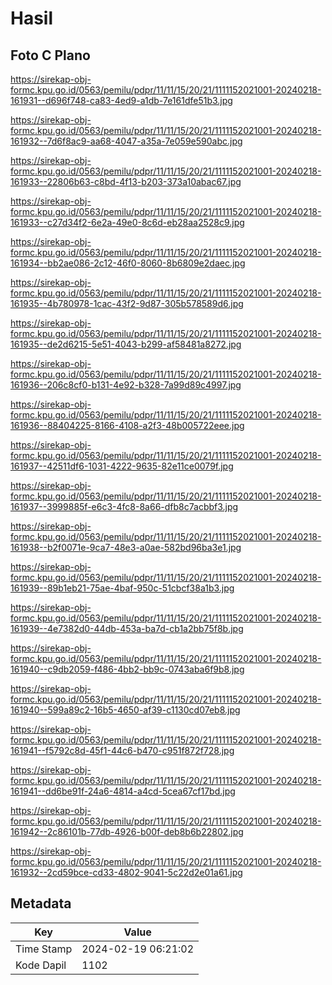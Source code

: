 # Hasil

## Foto C Plano

https://sirekap-obj-formc.kpu.go.id/0563/pemilu/pdpr/11/11/15/20/21/1111152021001-20240218-161931--d696f748-ca83-4ed9-a1db-7e161dfe51b3.jpg

https://sirekap-obj-formc.kpu.go.id/0563/pemilu/pdpr/11/11/15/20/21/1111152021001-20240218-161932--7d6f8ac9-aa68-4047-a35a-7e059e590abc.jpg

https://sirekap-obj-formc.kpu.go.id/0563/pemilu/pdpr/11/11/15/20/21/1111152021001-20240218-161933--22806b63-c8bd-4f13-b203-373a10abac67.jpg

https://sirekap-obj-formc.kpu.go.id/0563/pemilu/pdpr/11/11/15/20/21/1111152021001-20240218-161933--c27d34f2-6e2a-49e0-8c6d-eb28aa2528c9.jpg

https://sirekap-obj-formc.kpu.go.id/0563/pemilu/pdpr/11/11/15/20/21/1111152021001-20240218-161934--bb2ae086-2c12-46f0-8060-8b6809e2daec.jpg

https://sirekap-obj-formc.kpu.go.id/0563/pemilu/pdpr/11/11/15/20/21/1111152021001-20240218-161935--4b780978-1cac-43f2-9d87-305b578589d6.jpg

https://sirekap-obj-formc.kpu.go.id/0563/pemilu/pdpr/11/11/15/20/21/1111152021001-20240218-161935--de2d6215-5e51-4043-b299-af58481a8272.jpg

https://sirekap-obj-formc.kpu.go.id/0563/pemilu/pdpr/11/11/15/20/21/1111152021001-20240218-161936--206c8cf0-b131-4e92-b328-7a99d89c4997.jpg

https://sirekap-obj-formc.kpu.go.id/0563/pemilu/pdpr/11/11/15/20/21/1111152021001-20240218-161936--88404225-8166-4108-a2f3-48b005722eee.jpg

https://sirekap-obj-formc.kpu.go.id/0563/pemilu/pdpr/11/11/15/20/21/1111152021001-20240218-161937--42511df6-1031-4222-9635-82e11ce0079f.jpg

https://sirekap-obj-formc.kpu.go.id/0563/pemilu/pdpr/11/11/15/20/21/1111152021001-20240218-161937--3999885f-e6c3-4fc8-8a66-dfb8c7acbbf3.jpg

https://sirekap-obj-formc.kpu.go.id/0563/pemilu/pdpr/11/11/15/20/21/1111152021001-20240218-161938--b2f0071e-9ca7-48e3-a0ae-582bd96ba3e1.jpg

https://sirekap-obj-formc.kpu.go.id/0563/pemilu/pdpr/11/11/15/20/21/1111152021001-20240218-161939--89b1eb21-75ae-4baf-950c-51cbcf38a1b3.jpg

https://sirekap-obj-formc.kpu.go.id/0563/pemilu/pdpr/11/11/15/20/21/1111152021001-20240218-161939--4e7382d0-44db-453a-ba7d-cb1a2bb75f8b.jpg

https://sirekap-obj-formc.kpu.go.id/0563/pemilu/pdpr/11/11/15/20/21/1111152021001-20240218-161940--c9db2059-f486-4bb2-bb9c-0743aba6f9b8.jpg

https://sirekap-obj-formc.kpu.go.id/0563/pemilu/pdpr/11/11/15/20/21/1111152021001-20240218-161940--599a89c2-16b5-4650-af39-c1130cd07eb8.jpg

https://sirekap-obj-formc.kpu.go.id/0563/pemilu/pdpr/11/11/15/20/21/1111152021001-20240218-161941--f5792c8d-45f1-44c6-b470-c951f872f728.jpg

https://sirekap-obj-formc.kpu.go.id/0563/pemilu/pdpr/11/11/15/20/21/1111152021001-20240218-161941--dd6be91f-24a6-4814-a4cd-5cea67cf17bd.jpg

https://sirekap-obj-formc.kpu.go.id/0563/pemilu/pdpr/11/11/15/20/21/1111152021001-20240218-161942--2c86101b-77db-4926-b00f-deb8b6b22802.jpg

https://sirekap-obj-formc.kpu.go.id/0563/pemilu/pdpr/11/11/15/20/21/1111152021001-20240218-161932--2cd59bce-cd33-4802-9041-5c22d2e01a61.jpg


## Metadata

| Key        | Value               |
| ---------- | ------------------- |
| Time Stamp | 2024-02-19 06:21:02 |
| Kode Dapil | 1102                |



